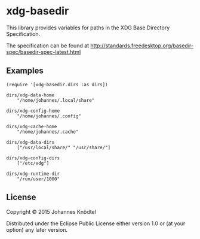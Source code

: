 # xdg-basedir

This library provides variables for paths in the XDG Base Directory Specification.

The specification can be found at http://standards.freedesktop.org/basedir-spec/basedir-spec-latest.html

## Examples

```
(require '[xdg-basedir.dirs :as dirs])

dirs/xdg-data-home
	"/home/johannes/.local/share"

dirs/xdg-config-home
	"/home/johannes/.config"

dirs/xdg-cache-home
	"/home/johannes/.cache"

dirs/xdg-data-dirs
	["/usr/local/share/" "/usr/share/"]

dirs/xdg-config-dirs
	["/etc/xdg"]

dirs/xdg-runtime-dir
	"/run/user/1000"
```

## License

Copyright © 2015 Johannes Knödtel

Distributed under the Eclipse Public License either version 1.0 or (at
your option) any later version.
